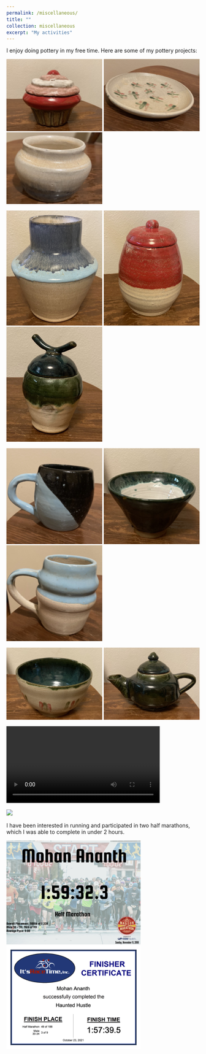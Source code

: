 ```yaml
---
permalink: /miscellaneous/
title: ""
collection: miscellaneous
excerpt: "My activities"
---
```

I enjoy doing pottery in my free time. Here are some of my pottery projects:

[<img src="/images/pottery1.jpg" width="250" />](/images/pottery1.jpg) [<img src="/images/pottery5.jpg" width="250" />](/images/pottery5.jpg) [<img src="/images/pottery3.jpg" width="250" />](/images/pottery3.jpg)


[<img src="/images/pottery2.jpg" width="250" />](/images/pottery2.jpg) [<img src="/images/pottery4.jpg" width="250" />](/images/pottery4.jpg) [<img src="/images/pottery7.jpg" width="250" />](/images/pottery7.jpg)


[<img src="/images/pottery9.jpg" width="250" />](/images/pottery9.jpg) [<img src="/images/pottery10.jpg" width="250" />](/images/pottery10.jpg) [<img src="/images/pottery8.jpg" width="250" />](/images/pottery8.jpg)

[<img src="/images/pottery6.jpg" width="250" />](/images/pottery6.jpg) [<img src="/images/pottery11.jpg" width="250" />](/images/pottery11.jpg)

<video width="400"  controls>
  <source src="/images/pottery_teapot.mp4" type="video/mp4">
</video>

[<img src="/images/pottery12.png" width="500" />](/images/pottery12.png)

I have been interested in running and participated in two half marathons, which I was able to complete in under 2 hours.

[<img src="/images/Madison_Marathon_2021.png" width="350" />](/images/Madison_Marathon_2021.png) [<img src="/images/Haunted_Hustle_2021.png" width="350" />](/images/Haunted_Hustle_2021.png)
